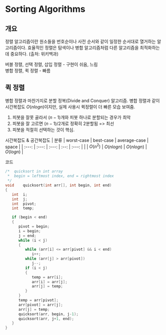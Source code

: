 # Sorting Algorithms

## 개요

정렬 알고리즘이란 원소들을 번호순이나 사전 순서와 같이 일정한 순서대로 열거하는 알고리즘이다. 효율적인 정렬은 탐색이나 병합 알고리즘처럼 다른 알고리즘을 최적화하는 데 중요하다. (출처: 위키백과)

버블 정렬, 선택 정렬, 삽입 정렬 - 구현이 쉬움, 느림<br>
병합 정렬, 퀵 정렬 - 빠름

## 퀵 정렬
병합 정렬과 마찬가지로 분할 정복(Divide and Conquer) 알고리즘.
병합 정렬과 같이 시간복잡도 $O(nlog n)$이지만, 실제 사용시 퀵정렬이 더 빠른 모습 보여줌.
1. 피봇을 잘못 골라서 $(n - 1)$개와 피봇 하나로 분할되는 경우가 최악
1. 피봇을 잘 고르면 $(n - 1) / 2$개로 정확히 2분할됨 => 최선
1. 피봇을 적절히 선택하는 것이 핵심.

시간복잡도 & 공간복잡도
| 분류 | worst-case | best-case | average-case | space |
| :---: | :---: | :---: | :--: | :---: |
|  | $O(n^2)$ | $O(nlog n)$ | $O(nlog n)$ | $O(log n)$ |

코드
```c
/*	quicksort in int array
 *	begin = leftmost index, end = rightmost index
 */
void	quicksort(int arr[], int begin, int end)
{
   int	i;
   int	j;
   int	pivot;
   int	temp;

   if (begin < end)
   {
      pivot = begin;
      i = begin;
      j = end;
      while (i < j)
	  {
         while (arr[i] <= arr[pivot] && i < end)
            i++;
         while (arr[j] > arr[pivot])
            j--;
         if (i < j)
		 {
            temp = arr[i];
            arr[i] = arr[j];
            arr[j] = temp;
         }
      }
      temp = arr[pivot];
      arr[pivot] = arr[j];
      arr[j] = temp;
      quicksort(arr, begin, j-1);
      quicksort(arr, j+1, end);
   }
}
```
